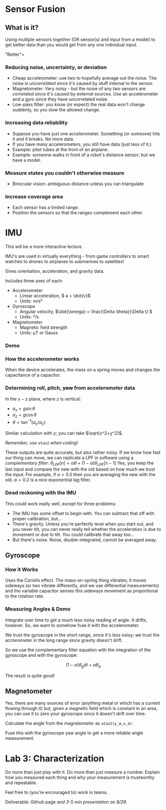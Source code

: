 # Sensor Fusion

## What is it?

Using multiple sensors together (OR sensor(s) and input from a model) to get better data than you would get from any one individual input.

"Better"=

### Reducing noise, uncertainty, or deviation

* Cheap accelerometer: use two to hopefully average out the noise. The noise is *uncorrelated* since it's caused by stuff internal to the sensor.
* Magnetometer: Very noisy - but the noise of any two sensors are *correlated* since it's caused by external sources. Use an accelerometer and a gyro since they have uncorrelated noise.
* Low-pass filter: you know (or expect) the real data won't change suddenly, so you slow the allowed change.

### Increasing data reliability

* Suppose you have just one accelerometer. Something (or someone) hits it and it breaks. No more data.
* If you have many accelerometers, you still have data (just less of it.)
* Example: pitot tubes at the front of an airplane.
* Example: someone walks in front of a robot's distance sensor; but we have a model.

### Measure states you couldn't otherwise measure

* Binocular vision: ambiguous distance unless you can triangulate

### Increase coverage area

* Each sensor has a limited range.
* Position the sensors so that the ranges complement each other.


# IMU

This will be a more interactive lecture.

IMU's are used in virtually everything - from game controllers to smart watches to drones to airplanes to submarines to satellites!

Gives orientation, acceleration, and gravity data.

Includes three axes of each:

* Accelerometer
	* Linear acceleration, $ a = \dot{v}$
	* Units: m/s²
* Gyroscope
	* Angular velocity, $\dot{\omega} = \frac{\Delta \theta}{\Delta t} $
	* Units: °/s
* Magnetometer
	* Magnetic field strength
	* Units: μT or Gauss

### Demo

### How the accelerometer works

When the device accelerates, the mass on a spring moves and changes the capacitance of a capacitor.

### Determining roll, pitch, ~~yaw~~ from accelerometer data

In the $x-z$ plane, where $z$ is vertical:

* $a_x = g\sin \theta$
* $a_z = g\cos \theta$
* $\theta = \tan^{-1}(a_x/a_z)$

Similar calculation with $y$; you can take $\sqrt{x^2+y^2}$.

*Remember, use* `atan2` *when coding!*

These outputs are quite accurate, but also rather noisy. If we know how fast our thing can move, we can replicate a LPF in software using a *complementary filter*:
$\theta_{LPF}[n] = \alpha\theta + (1-\alpha)\theta_{LPF}[n-1]$
Yes, you keep the last input and compare the new with the old based on how much we trust the input. For example, if $\alpha=0.5$ then you are averaging the new with the old.
$\alpha=0.2$ is a nice exponential lag filter.

### Dead reckoning with the IMU

This could work really well, except for three problems:
* The IMU has some offset to begin with. You can subtract that off with proper calibration, but...
* There's gravity. Unless you're perfectly level when you start out, and you never tilt, you can never really tell whether the acceleration is due to movement or due to tilt. You could calibrate that away too...
* But there's noise. Noise, double-integrated, cannot be averaged away.

## Gyroscope

### How it Works

Uses the Coriolis effect. The mass-on-spring thing vibrates; it moves sideways (or two vibrate differently, and we use differential measurements) and the variable capacitor senses this sideways movement as proportional to the rotation rate.

### Measuring Angles & Demo

Integrate over time to get a much less noisy reading of angle. It drifts, however. So, we want to somehow fuse it with the accelerometer.

We trust the gyroscope in the short range, since it's less noisy; we trust the acclerometer in the long range since gravity doesn't drift.

So we use the complementary filter equation with the integration of the gyroscope and with the gyroscope:

$$ (1-\alpha) \dot{\theta}_g dt + \alpha \theta_a $$

The result is quite good!

## Magnetometer

Yes, there are many sources of error (anything metal or which has a current flowing through it) but, given a magnetic field which is constant in an area, you can use it to zero your gyroscope since it doesn't drift over time.

Calculate the angle from the magnetometer as `atan2(y_m,x_m)`.

Fuse this with the gyroscope yaw angle to get a more reliable angle measurement.

# Lab 3: Characterization

Do more than just play with it. Do more than just measure a number. Explain how you measured each thing and why your measurement is trustworthy and repeatable.

Feel free to (you're encouraged to) work in teams.

Deliverable: Github page *and 3-5 min presentation on 9/29*.